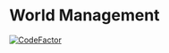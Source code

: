 # World Management

[![CodeFactor](https://www.codefactor.io/repository/github/rimmerzine/world-management/badge)](https://www.codefactor.io/repository/github/rimmerzine/world-management)
